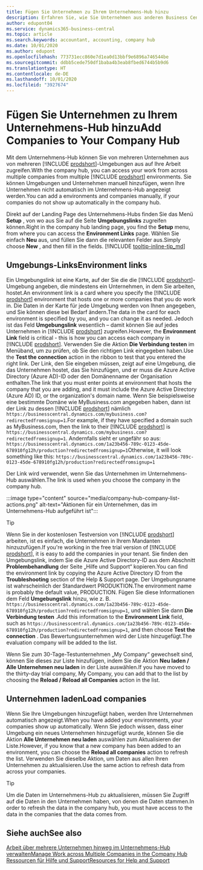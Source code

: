 ```yaml
---
title: Fügen Sie Unternehmen zu Ihrem Unternehmens-Hub hinzu
description: Erfahren Sie, wie Sie Unternehmen aus anderen Business Central-Umgebungen zu Ihrem Unternehmens-Hub hinzufügen, damit Sie die Arbeit in verschiedenen Umgebungen verwalten können.
author: edupont04
ms.service: dynamics365-business-central
ms.topic: article
ms.search.keywords: accountant, accounting, company hub
ms.date: 10/01/2020
ms.author: edupont
ms.openlocfilehash: 773731ecc860e7d1ea0d13bbf9e6896a746544be
ms.sourcegitcommit: ddbb5cede750df1baba4b3eab8fbed6744b5b9d6
ms.translationtype: HT
ms.contentlocale: de-DE
ms.lasthandoff: 10/01/2020
ms.locfileid: "3927674"
---
```

# <a name="add-companies-to-your-company-hub"></a><span data-ttu-id="59c61-103">Fügen Sie Unternehmen zu Ihrem Unternehmens-Hub hinzu</span><span class="sxs-lookup"><span data-stu-id="59c61-103">Add Companies to Your Company Hub</span></span>

<span data-ttu-id="59c61-104">Mit dem Unternehmens-Hub können Sie von mehreren Unternehmen aus von mehreren [!INCLUDE [prodshort](includes/prodshort.md)]-Umgebungen aus auf Ihre Arbeit zugreifen.</span><span class="sxs-lookup"><span data-stu-id="59c61-104">With the company hub, you can access your work from across multiple companies from multiple [!INCLUDE [prodshort](includes/prodshort.md)] environments.</span></span> <span data-ttu-id="59c61-105">Sie können Umgebungen und Unternehmen manuell hinzufügen, wenn Ihre Unternehmen nicht automatisch im Unternehmens-Hub angezeigt werden.</span><span class="sxs-lookup"><span data-stu-id="59c61-105">You can add a environments and companies manually, if your companies do not show up automatically in the company hub.</span></span>  

<span data-ttu-id="59c61-106">Direkt auf der Landing Page des Unternehmens-Hubs finden Sie das Menü **Setup** , von wo aus Sie auf die Seite **Umgebungslinks** zugreifen können.</span><span class="sxs-lookup"><span data-stu-id="59c61-106">Right in the company hub landing page, you find the **Setup** menu, from where you can access the **Environment Links** page.</span></span> <span data-ttu-id="59c61-107">Wählen Sie einfach **Neu** aus, und füllen Sie dann die relevanten Felder aus.</span><span class="sxs-lookup"><span data-stu-id="59c61-107">Simply choose **New** , and then fill in the fields.</span></span> [!INCLUDE [tooltip-inline-tip_md](includes/tooltip-inline-tip_md.md)]  

## <a name="environment-links"></a><span data-ttu-id="59c61-108">Umgebungs-Links</span><span class="sxs-lookup"><span data-stu-id="59c61-108">Environment links</span></span>

<span data-ttu-id="59c61-109">Ein Umgebungslink ist eine Karte, auf der Sie die die [!INCLUDE [prodshort](includes/prodshort.md)]-Umgebung angeben, die mindestens ein Unternehmen, in dem Sie arbeiten, hostet.</span><span class="sxs-lookup"><span data-stu-id="59c61-109">An environment link is a card where you specify the [!INCLUDE [prodshort](includes/prodshort.md)] environment that hosts one or more companies that you do work in.</span></span> <span data-ttu-id="59c61-110">Die Daten in der Karte für jede Umgebung werden von Ihnen angegeben, und Sie können diese bei Bedarf ändern.</span><span class="sxs-lookup"><span data-stu-id="59c61-110">The data in the card for each environment is specified by you, and you can change it as needed.</span></span> <span data-ttu-id="59c61-111">Jedoch ist das Feld **Umgebungslink** wesentlich – damit können Sie auf jedes Unternehmen in [!INCLUDE [prodshort](includes/prodshort.md)] zugreifen.</span><span class="sxs-lookup"><span data-stu-id="59c61-111">However, the **Environment Link** field is critical - this is how you can access each company in [!INCLUDE [prodshort](includes/prodshort.md)].</span></span> <span data-ttu-id="59c61-112">Verwenden Sie die Aktion **Die Verbindung testen** im Menüband, um zu prüfen, ob Sie den richtigen Link eingegeben haben.</span><span class="sxs-lookup"><span data-stu-id="59c61-112">Use the **Test the connection** action in the ribbon to test that you entered the right link.</span></span> <span data-ttu-id="59c61-113">Der Link, den Sie eingeben müssen, zeigt auf eine Umgebung, die das Unternehmen hostet, das Sie hinzufügen, und er muss die Azure Active Directory (Azure AD)-ID oder den Domänenname der Organisation enthalten.</span><span class="sxs-lookup"><span data-stu-id="59c61-113">The link that you must enter points at environment that hosts the company that you are adding, and it must include the Azure Active Directory (Azure AD) ID, or the organization's domain name.</span></span> <span data-ttu-id="59c61-114">Wenn Sie beispielsweise eine bestimmte Domäne wie MyBusiness.com angegeben haben, dann ist der Link zu dessen [!INCLUDE [prodshort](includes/prodshort.md)] nämlich ```https://businesscentral.dynamics.com/mybusiness.com?redirectedfromsignup=1```.</span><span class="sxs-lookup"><span data-stu-id="59c61-114">For example, if they have specified a domain such as MyBusiness.com, then the link to their [!INCLUDE [prodshort](includes/prodshort.md)] is ```https://businesscentral.dynamics.com/mybusiness.com?redirectedfromsignup=1```.</span></span> <span data-ttu-id="59c61-115">Andernfalls sieht er ungefähr so aus: ```https://businesscentral.dynamics.com/1a23b456-789c-0123-45de-678910fg12h/production?redirectedfromsignup=1```</span><span class="sxs-lookup"><span data-stu-id="59c61-115">Otherwise, it will look something like this: ```https://businesscentral.dynamics.com/1a23b456-789c-0123-45de-678910fg12h/production?redirectedfromsignup=1```</span></span>  

<span data-ttu-id="59c61-116">Der Link wird verwendet, wenn Sie das Unternehmen im Unternehmens-Hub auswählen.</span><span class="sxs-lookup"><span data-stu-id="59c61-116">The link is used when you choose the company in the company hub.</span></span>  

:::image type="content" source="media/company-hub-company-list-actions.png" alt-text="Aktionen für ein Unternehmen, das im Unternehmens-Hub aufgeführt ist":::

> [!TIP]
> <span data-ttu-id="59c61-118">Wenn Sie in der kostenlosen Testversion von [!INCLUDE [prodshort](includes/prodshort.md)] arbeiten, ist es einfach, die Unternehmen in Ihrem Mandanten hinzuzufügen.</span><span class="sxs-lookup"><span data-stu-id="59c61-118">If you're working in the free trial version of [!INCLUDE [prodshort](includes/prodshort.md)], it is easy to add the companies in your tenant.</span></span> <span data-ttu-id="59c61-119">Sie finden den Umgebungslink, indem Sie die Azure Active Directory-ID aus dem Abschnitt **Problembehandlung** der Seite „Hilfe und Support“ kopieren.</span><span class="sxs-lookup"><span data-stu-id="59c61-119">You can find the environment link by copying the Azure Active Directory ID from the **Troubleshooting** section of the Help & Support page.</span></span> <span data-ttu-id="59c61-120">Der Umgebungsname ist wahrscheinlich der Standardwert PRODUKTION.</span><span class="sxs-lookup"><span data-stu-id="59c61-120">The environment name is probably the default value, PRODUCTION.</span></span> <span data-ttu-id="59c61-121">Fügen Sie diese Informationen dem Feld **Umgebungslink** hinzu, wie z. B. ```https://businesscentral.dynamics.com/1a23b456-789c-0123-45de-678910fg12h/production?redirectedfromsignup=1```, und wählen Sie dann **Die Verbindung testen** .</span><span class="sxs-lookup"><span data-stu-id="59c61-121">Add this information to the **Environment Link** field, such as ```https://businesscentral.dynamics.com/1a23b456-789c-0123-45de-678910fg12h/production?redirectedfromsignup=1```, and then choose **Test the connection** .</span></span> <span data-ttu-id="59c61-122">Das Bewertungsunternehmen wird der Liste hinzugefügt.</span><span class="sxs-lookup"><span data-stu-id="59c61-122">The evaluation company will be added to the list.</span></span>
>
> <span data-ttu-id="59c61-123">Wenn Sie zum 30-Tage-Testunternehmen „My Company“ gewechselt sind, können Sie dieses zur Liste hinzufügen, indem Sie die Aktion **Neu laden / Alle Unternehmen neu laden** in der Liste auswählen.</span><span class="sxs-lookup"><span data-stu-id="59c61-123">If you have moved to the thirty-day trial company, My Company, you can add that to the list by choosing the **Reload / Reload all Companies** action in the list.</span></span>

## <a name="load-companies"></a><span data-ttu-id="59c61-124">Unternehmen laden</span><span class="sxs-lookup"><span data-stu-id="59c61-124">Load companies</span></span>

<span data-ttu-id="59c61-125">Wenn Sie Ihre Umgebungen hinzugefügt haben, werden Ihre Unternehmen automatisch angezeigt.</span><span class="sxs-lookup"><span data-stu-id="59c61-125">When you have added your environments, your companies show up automatically.</span></span> <span data-ttu-id="59c61-126">Wenn Sie jedoch wissen, dass einer Umgebung ein neues Unternehmen hinzugefügt wurde, können Sie die Aktion **Alle Unternehmen neu laden** auswählen zum Aktualisieren der Liste.</span><span class="sxs-lookup"><span data-stu-id="59c61-126">However, if you know that a new company has been added to an environment, you can choose the **Reload all companies** action to refresh the list.</span></span> <span data-ttu-id="59c61-127">Verwenden Sie dieselbe Aktion, um Daten aus allen Ihren Unternehmen zu aktualisieren.</span><span class="sxs-lookup"><span data-stu-id="59c61-127">Use the same action to refresh data from across your companies.</span></span>  

> [!TIP]
> <span data-ttu-id="59c61-128">Um die Daten im Unternehmens-Hub zu aktualisieren, müssen Sie Zugriff auf die Daten in den Unternehmen haben, von denen die Daten stammen.</span><span class="sxs-lookup"><span data-stu-id="59c61-128">In order to refresh the data in the company hub, you must have access to the data in the companies that the data comes from.</span></span>

## <a name="see-also"></a><span data-ttu-id="59c61-129">Siehe auch</span><span class="sxs-lookup"><span data-stu-id="59c61-129">See also</span></span>

[<span data-ttu-id="59c61-130">Arbeit über mehrere Unternehmen hinweg im Unternehmens-Hub verwalten</span><span class="sxs-lookup"><span data-stu-id="59c61-130">Manage Work across Multiple Companies in the Company Hub</span></span>](company-hub.md)  
[<span data-ttu-id="59c61-131">Ressourcen für Hilfe und Support</span><span class="sxs-lookup"><span data-stu-id="59c61-131">Resources for Help and Support</span></span>](product-help-and-support.md)  
